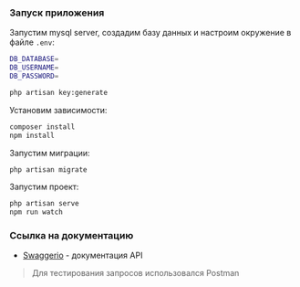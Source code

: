 ### Запуск приложения
Запустим mysql server, создадим базу данных и настроим окружение в файле `.env`:
```sh
DB_DATABASE=
DB_USERNAME=
DB_PASSWORD=
```
```sh
php artisan key:generate
```
Установим зависимости:
```sh
composer install
npm install
```
Запустим миграции:
```sh
php artisan migrate
```
Запустим проект:
```sh
php artisan serve
npm run watch
```

### Ссылка на документацию

- [Swaggerio](https://app.swaggerhub.com/apis/beshenstvo/Future/1.0.0) - документация API


> Для тестирования запросов использовался Postman

